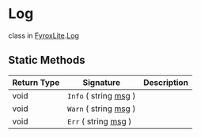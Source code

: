 # Log
class in [FyroxLite](../../scripting_api.md).[Log](../Log.md)

## Static Methods
| Return Type | Signature | Description |
|---|---|---|
| void | `Info` ( string <ins>msg</ins> ) |  |
| void | `Warn` ( string <ins>msg</ins> ) |  |
| void | `Err` ( string <ins>msg</ins> ) |  |
